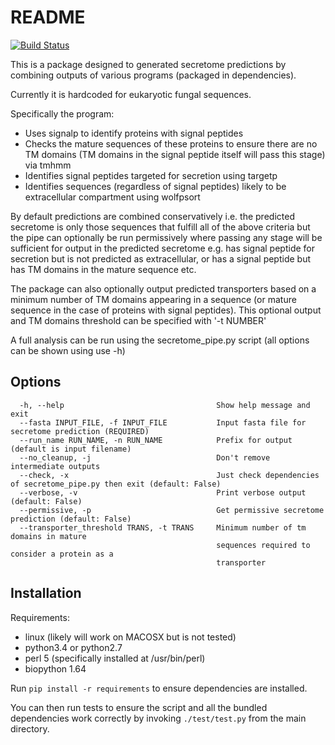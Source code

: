 README
======

[![Build Status](https://travis-ci.org/fmaguire/predict_secretome.svg)](https://travis-ci.org/fmaguire/predict_secretome)

This is a package designed to generated secretome predictions by combining 
outputs of various programs (packaged in dependencies). 

Currently it is hardcoded for eukaryotic fungal sequences.

Specifically the program:
* Uses signalp to identify proteins with signal peptides
* Checks the mature sequences of these proteins to ensure there are no TM domains
  (TM domains in the signal peptide itself will pass this stage) via tmhmm
* Identifies signal peptides targeted for secretion using targetp
* Identifies sequences (regardless of signal peptides) likely to be extracellular compartment using wolfpsort

By default predictions are combined conservatively i.e. the predicted secretome
is only those sequences that fulfill all of the above criteria but the pipe
can optionally be run permissively where passing any stage will be sufficient for output
in the predicted secretome e.g. has signal peptide for secretion but is not predicted as extracellular, or has a signal peptide but has
TM domains in the mature sequence etc.  

The package can also optionally output predicted transporters based on a minimum number of
TM domains appearing in a sequence (or mature sequence in the case of proteins
with signal peptides). This optional output and TM domains threshold can be specified with '-t NUMBER'

A full analysis can be run using the secretome\_pipe.py script (all options 
can be shown using use -h)
## Options

```
  -h, --help                                  Show help message and exit
  --fasta INPUT_FILE, -f INPUT_FILE           Input fasta file for secretome prediction (REQUIRED)
  --run_name RUN_NAME, -n RUN_NAME            Prefix for output (default is input filename)
  --no_cleanup, -j                            Don't remove intermediate outputs
  --check, -x                                 Just check dependencies of secretome_pipe.py then exit (default: False)
  --verbose, -v                               Print verbose output (default: False)
  --permissive, -p                            Get permissive secretome prediction (default: False)
  --transporter_threshold TRANS, -t TRANS     Minimum number of tm domains in mature
                                              sequences required to consider a protein as a
                                              transporter
```

## Installation

Requirements:
* linux (likely will work on MACOSX but is not tested)
* python3.4 or python2.7
* perl 5 (specifically installed at /usr/bin/perl)
* biopython 1.64

Run `pip install -r requirements` to ensure dependencies are installed.

You can then run tests to ensure the script and all the bundled dependencies work correctly by invoking `./test/test.py` from the main directory.   
